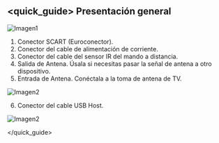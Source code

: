 ## <quick_guide> Presentación general

![Imagen1]()

1. Conector SCART (Euroconector).
2. Conector del cable de alimentación de corriente.
3. Conector del cable del sensor IR del mando a distancia.
4. Salida de Antena. Úsala si necesitas pasar la señal de antena a otro dispositivo.
5. Entrada de Antena. Conéctala a la toma de antena de TV.

![Imagen2]()

6. Conector del cable USB Host.

![Imagen2]()


</quick_guide>
